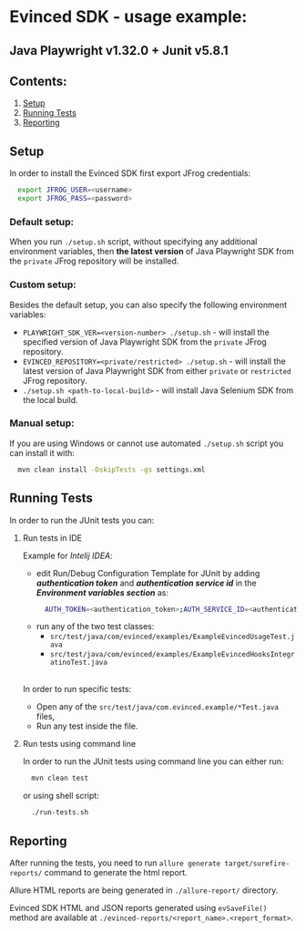 
# Evinced SDK - usage example:
## Java Playwright v1.32.0 + Junit v5.8.1



## Contents:
1. [Setup](#setup)
2. [Running Tests](#running-tests)
3. [Reporting](#reporting)
## Setup

In order to install the Evinced SDK first export JFrog credentials:
```bash
  export JFROG_USER=<username>
  export JFROG_PASS=<password>
```

### Default setup:

When you run `./setup.sh` script, without specifying any additional environment variables, then **the latest version** of Java Playwright SDK from the `private` JFrog repository will be installed.

### Custom setup:

Besides the default setup, you can also specify the following environment variables:

* `PLAYWRIGHT_SDK_VER=<version-number> ./setup.sh` - will install the specified version of Java Playwright SDK from the `private` JFrog repository.
* `EVINCED_REPOSITORY=<private/restricted> ./setup.sh` - will install the latest version of Java Playwright SDK from either `private` or `restricted` JFrog repository.
* `./setup.sh <path-to-local-build>` - will install Java Selenium SDK from the local build.

### Manual setup:

If you are using Windows or cannot use automated `./setup.sh` script you can install it with:

```bash
  mvn clean install -DskipTests -gs settings.xml
```

## Running Tests

In order to run the JUnit tests you can:

1. Run tests in IDE

   Example for *Intelij IDEA*:

    - edit Run/Debug Configuration Template for JUnit by adding ***authentication token*** and ***authentication service id*** in the ***Environment variables section*** as:
      ```bash
        AUTH_TOKEN=<authentication_token>;AUTH_SERVICE_ID=<authentication_service_id>
      ```
    - run any of the two test classes:
      - `src/test/java/com/evinced/examples/ExampleEvincedUsageTest.java`  
      - `src/test/java/com/evinced/examples/ExampleEvincedHooksIntegratinoTest.java`  

   </br>In order to run specific tests:
    - Open any of the `src/test/java/com.evinced.example/*Test.java` files,
    - Run any test inside the file.


2. Run tests using command line

   In order to run the JUnit tests using command line you can either run:
    ```bash
      mvn clean test
    ```
   or using shell script:
    ```bash
      ./run-tests.sh
    ```
## Reporting

After running the tests, you need to run `allure generate target/surefire-reports/` command to generate the html report.

Allure HTML reports are being generated in `./allure-report/` directory.

Evinced SDK HTML and JSON reports generated using `evSaveFile()` method are available at `./evinced-reports/<report_name>.<report_format>`.
  